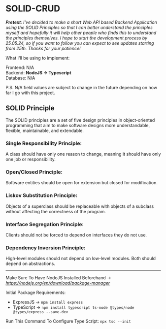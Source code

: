 # SOLID-CRUD
_**Pretext**: I've decided to make a short Web API based Backend Application using the SOLID Principles so that I can better understand the principles myself and hopefully it will help other people who finds this to understand the principles themselves. I hope to start the development process by 25.05.24, so if you want to follow you can expect to see updates starting from 25th. Thanks for your patience!_

What I'll be using to implement:

Frontend: N/A <br> Backend: **NodeJS -> Typescript** <br> Database: N/A

P.S. N/A field values are subject to change in the future depending on how far I go with this project.

## SOLID Principle
The SOLID principles are a set of five design principles in object-oriented programming that aim to make software designs more understandable, flexible, maintainable, and extendable. 
### Single Responsibility Principle:
A class should have only one reason to change, meaning it should have only one job or responsibility.
### Open/Closed Principle:
Software entities should be open for extension but closed for modification.
### Liskov Substitution Principle:
Objects of a superclass should be replaceable with objects of a subclass without affecting the correctness of the program.
### Interface Segregation Principle:
Clients should not be forced to depend on interfaces they do not use.
### Dependency Inversion Principle:
High-level modules should not depend on low-level modules. Both should depend on abstractions.

<hr>

Make Sure To Have NodeJS Installed Beforehand -> _https://nodejs.org/en/download/package-manager_ <br>

Initial Package Requirements:
- ExpressJS -> ` npm install express `
- TypeScript -> ` npm install typescript ts-node @types/node @types/express --save-dev `

Run This Command To Configure Type Script: `npx tsc --init`
